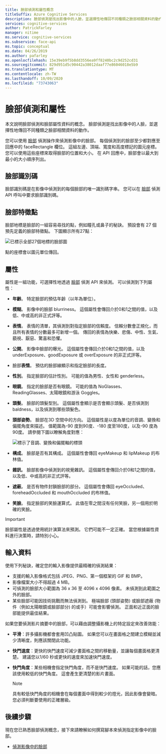 ```yaml
---
title: 臉部偵測和屬性概念
titleSuffix: Azure Cognitive Services
description: 臉部偵測是找出影像中的人臉，並選擇性地傳回不同種類之臉部相關資料的動作。
services: cognitive-services
author: PatrickFarley
manager: nitime
ms.service: cognitive-services
ms.subservice: face-api
ms.topic: conceptual
ms.date: 04/26/2019
ms.author: pafarley
ms.openlocfilehash: 15e39eb9f5b8dd3556ea9ff8240bc2c9d252cd31
ms.sourcegitcommit: 829d951d5c90442a38012daaf77e86046018e5b9
ms.translationtype: MT
ms.contentlocale: zh-TW
ms.lasthandoff: 10/09/2020
ms.locfileid: "73743063"
---
```

# <a name="face-detection-and-attributes"></a>臉部偵測和屬性

本文說明臉部偵測和臉部屬性資料的概念。 臉部偵測是找出影像中的人臉，並選擇性地傳回不同種類之臉部相關資料的動作。

您可以使用 [臉部](https://westus.dev.cognitive.microsoft.com/docs/services/563879b61984550e40cbbe8d/operations/563879b61984550f30395236) 偵測操作來偵測影像中的臉部。 每個偵測到的臉部至少都對應至回應中的 faceRectangle 欄位。 這組左邊、頂端、寬度和高度標記的圖元座標。 您可以使用這些座標來取得臉部的位置和大小。 在 API 回應中，臉部會以最大到最小的大小順序列出。

## <a name="face-id"></a>臉部識別碼

臉部識別碼是在影像中偵測到的每個臉部的唯一識別碼字串。 您可以在 [臉部](https://westus.dev.cognitive.microsoft.com/docs/services/563879b61984550e40cbbe8d/operations/563879b61984550f30395236) 偵測 API 呼叫中要求臉部識別碼。

## <a name="face-landmarks"></a>臉部特徵點

臉部地標是臉部的一組容易尋找的點，例如瞳孔或鼻子的秘訣。 預設會有 27 個預先定義的臉部特徵點。 下圖顯示所有27點：

![已標示全部27個地標的臉部圖](../Images/landmarks.1.jpg)

點的座標會以圖元單位傳回。

## <a name="attributes"></a>屬性

屬性是一組功能，可選擇性地透過 [臉部](https://westus.dev.cognitive.microsoft.com/docs/services/563879b61984550e40cbbe8d/operations/563879b61984550f30395236) 偵測 API 來偵測。 可以偵測到下列屬性：

* **年齡**。 特定臉部的預估年齡（以年為單位）。
* **模糊**。 影像中的臉部 blurriness。 這個屬性會傳回介於0和1之間的值，以及低、中或高的非正式評等。
* **表情**。 表情的清單，其偵測到對指定臉部的信賴度。 信賴分數會正規化，而且所有表情的分數最多可新增一個。 傳回的表情為快樂、悲傷、中性、生氣、藐視、厭惡、驚喜和恐懼。
* **公開**。 影像中臉部的曝光。 這個屬性會傳回介於0和1之間的值，以及 underExposure、goodExposure 或 overExposure 的非正式評等。
* 臉部**表情**。 預估的臉部線顯示和指定臉部的長度。
* **性別**。 指定臉部的估計性別。 可能的值為男性、女性和 genderless。
* **眼鏡**。 指定的臉部是否有眼鏡。 可能的值為 NoGlasses、ReadingGlasses、太陽眼鏡和游泳 Goggles。
* **頭髮**。 臉部的頭髮型別。 這個屬性會顯示是否會顯示頭髮、是否偵測到 baldness，以及偵測到哪些頭髮色。
* **頭部姿勢**。 臉部在3D 空間中的方向。 這個屬性是以度為單位的音調、變換和偏擺角度來描述。 值範圍為-90 度到90度、-180 度至180度，以及-90 度為90度。 請參閱下圖以瞭解角度對應：

    ![標示了音調、變換和偏擺軸的標頭](../Images/headpose.1.jpg)
* **構成**。 臉部是否有其構成。 這個屬性會傳回 eyeMakeup 和 lipMakeup 的布林值。
* **雜訊**。 臉部影像中偵測到的視覺雜訊。 這個屬性會傳回介於0和1之間的值，以及低、中或高的非正式評等。
* **遮蔽**。 是否有物件封鎖臉部的部分。 這個屬性會傳回 eyeOccluded、foreheadOccluded 和 mouthOccluded 的布林值。
* **笑臉**。 指定臉部的笑臉運算式。 此值在零之間沒有任何笑臉，另一個用於明確的笑臉。

> [!IMPORTANT]
> 臉部屬性是透過使用統計演算法來預測。 它們可能不一定正確。 當您根據屬性資料進行決策時，請特別小心。

## <a name="input-data"></a>輸入資料

使用下列秘訣，確定您的輸入影像提供最精確的偵測結果：

* 支援的輸入影像格式包括 JPEG、PNG、第一個框架的 GIF 和 BMP。
* 影像檔案大小不得超過 4 MB。
* 可偵測的臉部大小範圍為 36 x 36 至 4096 x 4096 像素。 未偵測到此範圍之外的臉部。
* 某些臉部可能因技術挑戰而無法偵測到。 極端臉部 (頭部姿勢) 或臉部遮蔽 (物件（例如太陽眼鏡或臉部部分) 的或手）可能會影響偵測。 正面和近正面的臉部能提供最佳結果。

如果您要偵測影片摘要中的臉部，可以藉由調整攝影機上的特定設定來改善效能：

* **平滑**：許多攝影機都會套用凹凸貼圖。 如果您可以在畫面格之間建立模糊並減少清晰度，則應該關閉此功能。
* **快門速度**：更快的快門速度可減少畫面格之間的移動量，並讓每個畫面格更清楚。 建議您以1/60 秒或更快的速度來加速快門速度。
* **快門角度**：某些相機會指定快門角度，而不是快門速度。 如果可能的話，您應該使用較低的快門角度。 這會產生更清楚的影片畫面。

    >[!NOTE]
    > 具有較低快門角度的相機會在每個畫面中得到較少的燈光，因此影像會變暗。 您必須判斷要使用的正確層級。

## <a name="next-steps"></a>後續步驟

現在您已熟悉臉部偵測概念，接下來請瞭解如何撰寫腳本來偵測指定影像中的臉部。

* [偵測影像中的臉部](../Face-API-How-to-Topics/HowtoDetectFacesinImage.md)